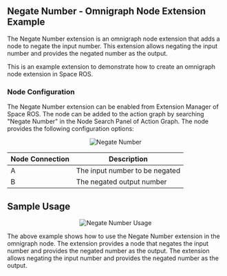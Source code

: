## Negate Number - Omnigraph Node Extension Example

The Negate Number extension is an omnigraph node extension that adds a node to negate the input number. This extension allows negating the input number and provides the negated number as the output.

This is an example extension to demonstrate how to create an omnigraph node extension in Space ROS.

### Node Configuration

The Negate Number extension can be enabled from Extension Manager of Space ROS. The node can be added to the action graph by searching "Negate Number" in the Node Search Panel of Action Graph. The node provides the following configuration options:

<p align="center">
  <img src="../resources/extensions/negate-number.png" alt="Negate Number">
</p>

| Node Connection | Description                    |
| --------------- | ------------------------------ |
| A               | The input number to be negated |
| B               | The negated output number      |

## Sample Usage

<p align="center">
  <img src="../resources/action_graphs/negate-number-example.png" alt="Negate Number Usage">
</p>

The above example shows how to use the Negate Number extension in the omnigraph node. The extension provides a node that negates the input number and provides the negated number as the output. The extension allows negating the input number and provides the negated number as the output.